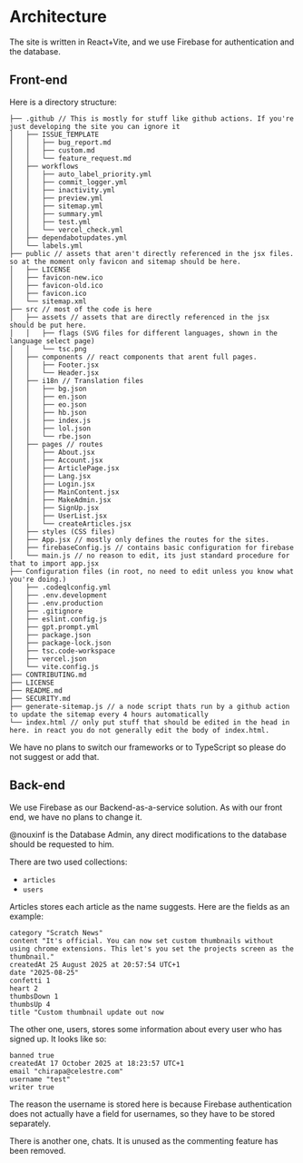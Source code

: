 # Architecture

The site is written in React+Vite, and we use Firebase for authentication and the database.

## Front-end

Here is a directory structure:

```
├── .github // This is mostly for stuff like github actions. If you're just developing the site you can ignore it
│   ├── ISSUE_TEMPLATE
│   │   ├── bug_report.md
│   │   ├── custom.md
│   │   └── feature_request.md
│   ├── workflows
│   │   ├── auto_label_priority.yml
│   │   ├── commit_logger.yml
│   │   ├── inactivity.yml
│   │   ├── preview.yml
│   │   ├── sitemap.yml
│   │   ├── summary.yml
│   │   ├── test.yml
│   │   └── vercel_check.yml
│   ├── dependabotupdates.yml
│   └── labels.yml
├── public // assets that aren't directly referenced in the jsx files. so at the moment only favicon and sitemap should be here.
│   ├── LICENSE
│   ├── favicon-new.ico
│   ├── favicon-old.ico
│   ├── favicon.ico
│   └── sitemap.xml
├── src // most of the code is here
│   ├── assets // assets that are directly referenced in the jsx should be put here.
│   │   ├── flags (SVG files for different languages, shown in the language select page)
│   │   └── tsc.png
│   ├── components // react components that arent full pages.
│   │   ├── Footer.jsx
│   │   └── Header.jsx
│   ├── i18n // Translation files
│   │   ├── bg.json
│   │   ├── en.json
│   │   ├── eo.json
│   │   ├── hb.json
│   │   ├── index.js
│   │   ├── lol.json
│   │   └── rbe.json
│   ├── pages // routes
│   │   ├── About.jsx
│   │   ├── Account.jsx
│   │   ├── ArticlePage.jsx
│   │   ├── Lang.jsx
│   │   ├── Login.jsx
│   │   ├── MainContent.jsx
│   │   ├── MakeAdmin.jsx
│   │   ├── SignUp.jsx
│   │   ├── UserList.jsx
│   │   └── createArticles.jsx
│   ├── styles (CSS files)
│   ├── App.jsx // mostly only defines the routes for the sites.
│   ├── firebaseConfig.js // contains basic configuration for firebase
│   └── main.js // no reason to edit, its just standard procedure for that to import app.jsx
├── Configuration files (in root, no need to edit unless you know what you're doing.)
│   ├── .codeqlconfig.yml
│   ├── .env.development
│   ├── .env.production
│   ├── .gitignore
│   ├── eslint.config.js
│   ├── gpt.prompt.yml
│   ├── package.json
│   ├── package-lock.json
│   ├── tsc.code-workspace
│   ├── vercel.json
│   └── vite.config.js
├── CONTRIBUTING.md
├── LICENSE
├── README.md
├── SECURITY.md
├── generate-sitemap.js // a node script thats run by a github action to update the sitemap every 4 hours automatically
└── index.html // only put stuff that should be edited in the head in here. in react you do not generally edit the body of index.html.
```

We have no plans to switch our frameworks or to TypeScript so please do not suggest or add that.

## Back-end

We use Firebase as our Backend-as-a-service solution. As with our front end, we have no plans to change it.

@nouxinf is the Database Admin, any direct modifications to the database should be requested to him.

There are two used collections:

- `articles`
- `users`

Articles stores each article as the name suggests. Here are the fields as an example:

```
category "Scratch News"
content "It's official. You can now set custom thumbnails without using chrome extensions. This let's you set the projects screen as the thumbnail."
createdAt 25 August 2025 at 20:57:54 UTC+1
date "2025-08-25"
confetti 1
heart 2
thumbsDown 1
thumbsUp 4
title "Custom thumbnail update out now
```

The other one, users, stores some information about every user who has signed up. It looks like so:

```
banned true
createdAt 17 October 2025 at 18:23:57 UTC+1
email "chirapa@celestre.com"
username "test"
writer true 
```

The reason the username is stored here is because Firebase authentication does not actually have a field for usernames, so they have to be stored separately.

There is another one, chats. It is unused as the commenting feature has been removed.

